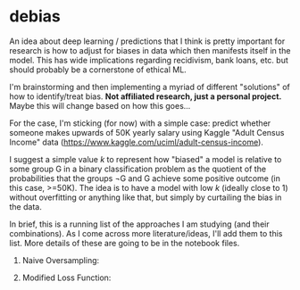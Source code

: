 # debias

An idea about deep learning / predictions that I think is pretty important for research is how to adjust for biases in data which then manifests itself in the model. This has wide implications regarding recidivism, bank loans, etc. but should probably be a cornerstone of ethical ML. 

I'm brainstorming and then implementing a myriad of different "solutions" of how to identify/treat bias. **Not affiliated research, just a personal project.** Maybe this will change based on how this goes...

For the case, I'm sticking (for now) with a simple case: predict whether someone makes upwards of 50K yearly salary using Kaggle "Adult Census Income" data (https://www.kaggle.com/uciml/adult-census-income).

I suggest a simple value *k* to represent how "biased" a model is relative to some group G in a binary classification problem as the quotient of the probabilities that the groups ¬G and G achieve some positive outcome (in this case, >=50K). The idea is to have a model with low *k* (ideally close to 1) without overfitting or anything like that, but simply by curtailing the bias in the data.

In brief, this is a running list of the approaches I am studying (and their combinations). As I come across more literature/ideas, I'll add them to this list. More details of these are going to be in the notebook files. 

1) Naive Oversampling: 

2) Modified Loss Function: 
